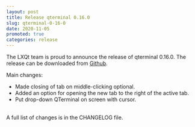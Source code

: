 ```yaml
---
layout: post
title: Release qterminal 0.16.0
slug: qterminal-0-16-0
date: 2020-11-05
promoted: true
categories: release
---
```

The LXQt team is proud to announce the release of qterminal 0.16.0.
The release can be downloaded from [Github](https://github.com/lxqt/qterminal/releases).

Main changes:

 * Made closing of tab on middle-clicking optional.
 * Added an option for opening the new tab to the right of the active tab.
 * Put drop-down QTerminal on screen with cursor.


<br/>
A full list of changes is in the CHANGELOG file.
<br/>
